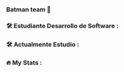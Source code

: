 ### Batman team 👋

### :hammer_and_wrench: Estudiante Desarrollo de Software  :

### :hammer_and_wrench: Actualmente Estudio :

### :fire: My Stats :


